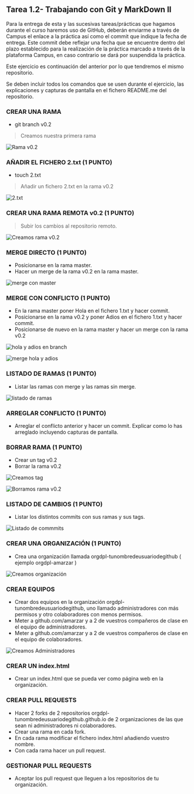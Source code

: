 ## Tarea 1.2- Trabajando con Git y MarkDown II
Para la entrega de esta y las sucesivas tareas/prácticas que hagamos durante el curso haremos uso de GitHub, deberán enviarme a través de Campus el enlace a la práctica así como el commit que indique la fecha de entrega. Este commit debe reflejar una fecha que se encuentre dentro del plazo establecido para la realización de la práctica marcado a través de la plataforma Campus, en caso contrario se dará por suspendida la práctica.

Este ejercicio es continuación del anterior por lo que tendremos el mismo repositorio.

Se deben incluir todos los comandos que se usen durante el ejercicio, las explicaciones y capturas de pantalla en el fichero README.me del repositorio.

### CREAR UNA RAMA
- git branch v0.2

> Creamos nuestra primera rama

![Rama v0.2](crear_branch_v02.jpg)

### AÑADIR  EL FICHERO 2.txt  (1 PUNTO)
- touch 2.txt
> Añadir un fichero 2.txt en la rama v0.2

![2.txt](crear_2txt.jpg)

### CREAR UNA RAMA REMOTA v0.2 (1 PUNTO)
> Subir los cambios al repositorio remoto.

![Creamos rama v0.2](crear_branch_v02.jpg)

### MERGE DIRECTO (1 PUNTO)
- Posicionarse en la rama master.
- Hacer un merge de la rama v0.2 en la rama master.

![merge con master](hacer_merge_conmaster.jpg)

### MERGE CON CONFLICTO (1 PUNTO)
- En la rama master poner Hola  en el fichero 1.txt y hacer commit.
- Posicionarse en la rama v0.2 y poner Adios en el fichero 1.txt y hacer commit.
- Posicionarse de nuevo en la rama master y hacer un merge con la rama v0.2

![hola y adios en branch](hola_enMaster_adios_enBranch.jpg)

![merge hola y adios](hola_adios_mezclado.jpg)

### LISTADO DE RAMAS (1 PUNTO)
- Listar las ramas con merge y las ramas sin merge.

![listado de ramas](listado_commits.jpg)

### ARREGLAR  CONFLICTO (1 PUNTO)
- Arreglar el conflicto anterior y hacer un commit. Explicar como lo has arreglado incluyendo capturas de pantalla.

### BORRAR RAMA (1 PUNTO)
- Crear un tag v0.2
- Borrar la rama v0.2

![Creamos tag](crear_tag_v02.jpg)

![Borramos rama v0.2](borramos_branch_v02.jpg)

### LISTADO DE CAMBIOS (1 PUNTO)
- Listar los distintos commits con sus ramas y sus tags.

![Listado de commmits](listado_commits.jpg)

### CREAR UNA ORGANIZACIÓN (1 PUNTO)
- Crea una organización llamada orgdpl-tunombredeusuariodegithub ( ejemplo orgdpl-amarzar )

![Creamos organización](crear_organizacion.jpg)

### CREAR EQUIPOS 
- Crear dos equipos en la organización orgdpl-tunombredeusuariodegithub, uno llamado administradores con más permisos y otro colaboradores con menos permisos.
- Meter a github.com/amarzar y a 2 de vuestros compañeros de clase en el equipo de administradores.
- Meter a github.com/amarzar y a 2 de vuestros compañeros de clase en el equipo de colaboradores.

![Creamos Administradores](crear_administradores.jpg)

### CREAR UN index.html
- Crear un index.html que se pueda ver como página web en la organización.

### CREAR PULL REQUESTS
- Hacer 2 forks de 2 repositorios orgdpl-tunombredeusuariodegithub.github.io de 2 organizaciones de las que sean ni administradores ni colaboradores.
- Crear una rama en cada fork.
- En cada rama modificar el fichero index.html añadiendo vuestro nombre.
- Con cada rama hacer un pull request.

### GESTIONAR PULL REQUESTS
- Aceptar los pull request que lleguen a los repositorios de tu organización.

